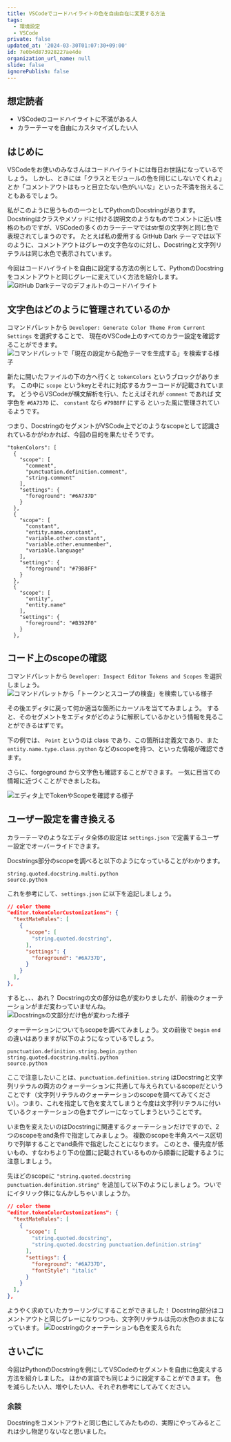 ```yaml
---
title: VSCodeでコードハイライトの色を自由自在に変更する方法
tags:
  - 環境設定
  - VSCode
private: false
updated_at: '2024-03-30T01:07:30+09:00'
id: 7e0b4d873928227ae4de
organization_url_name: null
slide: false
ignorePublish: false
---
```

## 想定読者
- VSCodeのコードハイライトに不満がある人
- カラーテーマを自由にカスタマイズしたい人

## はじめに
VSCodeをお使いのみなさんはコードハイライトには毎日お世話になっているでしょう。
しかし、ときには「クラスとモジュールの色を同じにしないでくれよ」とか「コメントアウトはもっと目立たない色がいいな」といった不満を抱えることもあるでしょう。

私がこのように思うものの一つとしてPythonのDocstringがあります。
Docstringはクラスやメソッドに付ける説明文のようなものでコメントに近い性格のものですが、VSCodeの多くのカラーテーマではstr型の文字列と同じ色で表現されてしまうのです。
たとえば私の愛用する GitHub Dark テーマでは以下のように、コメントアウトはグレーの文字色なのに対し、Docstringと文字列リテラルは同じ水色で表示されています。

今回はコードハイライトを自由に設定する方法の例として、PythonのDocstringをコメントアウトと同じグレーに変えていく方法を紹介します。
![GitHub Darkテーマのデフォルトのコードハイライト](https://qiita-image-store.s3.ap-northeast-1.amazonaws.com/0/3557028/6c4a7f7b-c5c3-7421-5e58-1a2666d9745d.png)


## 文字色はどのように管理されているのか
コマンドパレットから `Developer: Generate Color Theme From Current Settings` を選択することで、
現在のVSCode上のすべてのカラー設定を確認することができます。
![コマンドパレットで「現在の設定から配色テーマを生成する」を検索する様子](https://qiita-image-store.s3.ap-northeast-1.amazonaws.com/0/3557028/cbc0a4b7-fa86-6fd0-2682-60fc14ccac0f.png)

新たに開いたファイルの下の方へ行くと `tokenColors` というブロックがあります。
この中に `scope` というkeyとそれに対応するカラーコードが記載されています。
どうやらVSCodeが構文解析を行い、たとえばそれが `comment` であれば 文字色を `#6A737D` に、 `constant` なら `#79B8FF` にする
といった風に管理されているようです。

つまり、DocstringのセグメントがVSCode上でどのようなscopeとして認識されているかがわかれば、今回の目的を果たせそうです。

```json: current theme
"tokenColors": [
  {
  	"scope": [
      "comment",
      "punctuation.definition.comment",
      "string.comment"
  	],
  	"settings": {
      "foreground": "#6A737D"
  	}
  },
  {
  	"scope": [
      "constant",
      "entity.name.constant",
      "variable.other.constant",
      "variable.other.enummember",
      "variable.language"
  	],
  	"settings": {
      "foreground": "#79B8FF"
  	}
  },
  {
  	"scope": [
      "entity",
      "entity.name"
  	],
  	"settings": {
      "foreground": "#B392F0"
  	}
  },
```


## コード上のscopeの確認
コマンドパレットから `Developer: Inspect Editor Tokens and Scopes` を選択しましょう。
![コマンドパレットから「トークンとスコープの検査」を検索している様子](https://qiita-image-store.s3.ap-northeast-1.amazonaws.com/0/3557028/4ce4bed3-1e3d-138e-116e-819a58f03655.png)

その後エディタに戻って何か適当な箇所にカーソルを当ててみましょう。
すると、そのセグメントをエディタがどのように解釈しているかという情報を見ることができるはずです。

下の例では、 `Point` というのは class であり、この箇所は定義文であり、また `entity.name.type.class.python` などのscopeを持つ、といった情報が確認できます。

さらに、forgeground から文字色も確認することができます。
一気に目当ての情報に近づくことができましたね。

![エディタ上でTokenやScopeを確認する様子](https://qiita-image-store.s3.ap-northeast-1.amazonaws.com/0/3557028/4f730feb-f3ef-93e2-ba6c-348613d26480.png)


## ユーザー設定を書き換える
カラーテーマのようなエディタ全体の設定は `settings.json` で定義するユーザー設定でオーバーライドできます。

Docstrings部分のscopeを調べると以下のようになっていることがわかります。
```text:Docstringsのscope
string.quoted.docstring.multi.python
source.python
```
これを参考にして、`settings.json` に以下を追記しましょう。

```json:settings.json
// color theme
"editor.tokenColorCustomizations": {
  "textMateRules": [
    {
      "scope": [
        "string.quoted.docstring",
      ],
      "settings": {
        "foreground": "#6A737D",
      }
    }
  ],
},
```
すると、、、あれ？
Docstringの文の部分は色が変わりましたが、前後のクォーテーションがまだ変わっていませんね。
![Docstringsの文部分だけ色が変わった様子](https://qiita-image-store.s3.ap-northeast-1.amazonaws.com/0/3557028/5be5752b-9388-b25c-4690-62963dc733c5.png)

クォーテーションについてもscopeを調べてみましょう。文の前後で `begin` `end` の違いはありますが以下のようになっているでしょう。
```text:Docstringの前クォーテーションのscope
punctuation.definition.string.begin.python
string.quoted.docstring.multi.python
source.python
```

ここで注意したいことは、`punctuation.definition.string` はDocstringと文字列リテラルの両方のクォーテーションに共通して与えられているscopeだということです（文字列リテラルのクォーテーションのscopeを調べてみてください）。つまり、これを指定して色を変えてしまうと今度は文字列リテラルに付いているクォーテーションの色までグレーになってしまうということです。

いま色を変えたいのはDocstringに関連するクォーテーションだけですので、2つのscopeをand条件で指定してみましょう。
複数のscopeを半角スペース区切りで列挙することでand条件で指定したことになります。
このとき、優先度が低いもの、すなわちより下の位置に記載されているものから順番に記載するように注意しましょう。

先ほどのscopeに `"string.quoted.docstring punctuation.definition.string"` を追加して以下のようにしましょう。ついでにイタリック体になんかしちゃいましょうか。
```json:settings.json
// color theme
"editor.tokenColorCustomizations": {
  "textMateRules": [
    {
      "scope": [
        "string.quoted.docstring",
        "string.quoted.docstring punctuation.definition.string"
      ],
      "settings": {
        "foreground": "#6A737D",
        "fontStyle": "italic"
      }
    }
  ],
},
```

ようやく求めていたカラーリングにすることができました！
Docstring部分はコメントアウトと同じグレーになりつつも、文字列リテラルは元の水色のままになっています。
![Docstringのクォーテーションも色を変えられた](https://qiita-image-store.s3.ap-northeast-1.amazonaws.com/0/3557028/715dba13-2c06-48ce-e8dc-472eb12ab21d.png)

## さいごに
今回はPythonのDocstringを例にしてVSCodeのセグメントを自由に色変えする方法を紹介しました。
ほかの言語でも同じように設定することができます。
色を減らしたい人、増やしたい人、それぞれ参考にしてみてください。

### 余談
Docstringをコメントアウトと同じ色にしてみたものの、実際にやってみるとこれは少し物足りないなと思いました。
